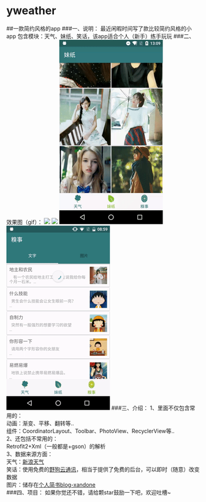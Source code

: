 # yweather
##一款简约风格的app
###一、说明：
最近闲暇时间写了款比较简约风格的小app
包含模块：天气、妹纸、笑话，该app适合个人（新手）练手玩玩
###二、效果图（gif）：
![](https://github.com/xandone/yweather/blob/master/yweather_gif/001.gif)
![](https://github.com/xandone/yweather/blob/master/yweather_gif/002.gif)
![](https://github.com/xandone/yweather/blob/master/yweather_gif/003.gif)
![](https://github.com/xandone/yweather/blob/master/yweather_gif/004.gif)
###三、介绍：
1、里面不仅包含常用的：</br> 
动画：渐变、平移、翻转等..</br>
组件：CoordinatorLayout、Toolbar、PhotoView、RecyclerView等..</br>
2、还包括不常用的：</br>
Retrofit2+Xml（一般都是+gson）的解析</br>
3、数据来源方面：</br>
天气：[新浪天气](http://weather.news.sina.com.cn/)</br>
笑话：使用免费的[野狗云通讯](https://www.wilddog.com/)，相当于提供了免费的后台，可以即时（随意）改变数据</br>
图片：储存在[个人简书blog-xandone](http://www.jianshu.com/u/e34dccbf55b2)</br>
###四、项目：
如果你觉还不错，请给颗star鼓励一下吧，欢迎吐槽~
